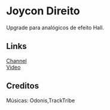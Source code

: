 # Joycon Direito
Upgrade para analógicos de efeito Hall. 

## Links
[Channel](https://www.youtube.com/channel/UCFoWwgoWsV5S6YUhWTMLMNQ)  
[Video](https://youtu.be/5jVpDF5EKhI)

## Creditos
Músicas: Odonis,TrackTribe
